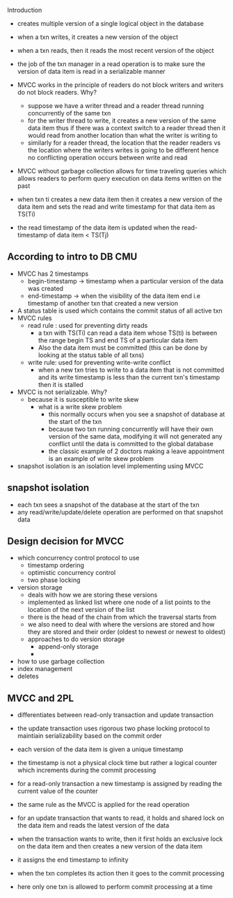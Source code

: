 Introduction
- creates multiple version of a single logical object in the database 
- when a txn writes, it creates a new version of the object 
- when a txn reads, then it reads the most recent version of the object 

- the job of the txn manager in a read operation is to make sure the version of data item is read in a serializable manner

- MVCC works in the principle of readers do not block writers and writers do not block readers. Why?
	- suppose we have a writer thread and a reader thread running concurrently of the same txn
	- for the writer thread to write, it creates a new version of the same data item thus if there was a context switch to a reader thread then it would read from another location than what the writer is writing to 
	- similarly for a reader thread, the location that the reader readers vs the location where the writers writes is going to be different hence no conflicting operation occurs between write and read
- MVCC without garbage collection allows for time traveling queries which allows readers to perform query execution on data items written on the past

- when txn ti creates a new data item then it creates a new version of the data item and sets the read and write timestamp for that data item as TS(Ti)
- the read timestamp of the data item is updated when the read-timestamp of data item < TS(Tj) 

## According to intro to DB CMU
- MVCC has 2 timestamps 
	- begin-timestamp -> timestamp when a particular version of the data was created
	- end-timestamp -> when the visibility of the data item end i.e timestamp of another txn that created a new version
- A status table is used which contains the commit status of all active txn 
- MVCC rules
	- read rule : used for preventing dirty reads
		- a txn with TS(Ti) can read a data item whose TS(ti) is between the range begin TS and end TS of a particular data item 
		- Also the data item must be committed (this can be done by looking at the status table of all txns)
	- write rule: used for preventing write-write conflict
		- when a new txn tries to write to a data item that is not committed and its write timestamp is less than the current txn's timestamp then it is stalled 
- MVCC is not serializable. Why?
	- because it is susceptible to write skew 
		- what is a write skew problem 
			- this normally occurs when you see a snapshot of database at the start of the txn
			- because two txn running concurrently will have their own version of the same data, modifying it will not generated any conflict until the data is committed to the global database
			- the classic example of 2 doctors making a leave appointment is an example of write skew problem
- snapshot isolation is an isolation level implementing using MVCC

## snapshot isolation
- each txn sees a snapshot of the database at the start of the txn 
- any read/write/update/delete operation are performed on that snapshot data



## Design decision for MVCC
- which concurrency control protocol to use 
	- timestamp ordering
	- optimistic concurrency control
	- two phase locking
- version storage 
	- deals with how we are storing these versions
	- implemented as linked list where one node of a list points to the location of the next version of the list
	- there is the head of the chain from which the traversal starts from 
	- we also need to deal with where the versions are stored and how they are stored and their order (oldest to newest or newest to oldest)
	- approaches to do version storage 
		- append-only storage
		- 
- how to use garbage collection
- index management 
- deletes

## MVCC and 2PL 
- differentiates between read-only transaction and update transaction
- the update transaction uses rigorous two phase locking protocol to maintiain serializability based on the commit order 
- each version of the data item is given a unique timestamp 
- the timestamp is not a physical clock time but rather a logical counter which increments during the commit processing

- for a read-only transaction a new timestamp is assigned by reading the current value of the counter 
- the same rule as the MVCC is applied for the read operation

- for an update transaction that wants to read, it holds and shared lock on the data item and reads the latest version of the data 
- when the transaction wants to write, then it first holds an exclusive lock on the data item and then creates a new version of the data item 
- it assigns the end timestamp to infinity 

- when the txn completes its action then it goes to the commit processing
- here only one txn is allowed to perform commit processing at a time 